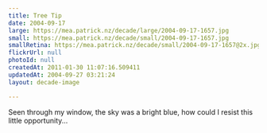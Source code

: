 ```yaml
---
title: Tree Tip
date: 2004-09-17
large: https://mea.patrick.nz/decade/large/2004-09-17-1657.jpg
small: https://mea.patrick.nz/decade/small/2004-09-17-1657.jpg
smallRetina: https://mea.patrick.nz/decade/small/2004-09-17-1657@2x.jpg
flickrUrl: null
photoId: null
createdAt: 2011-01-30 11:07:16.509411
updatedAt: 2004-09-27 03:21:24
layout: decade-image

---
```

Seen through my window, the sky was a bright blue, how could I resist this little opportunity...
